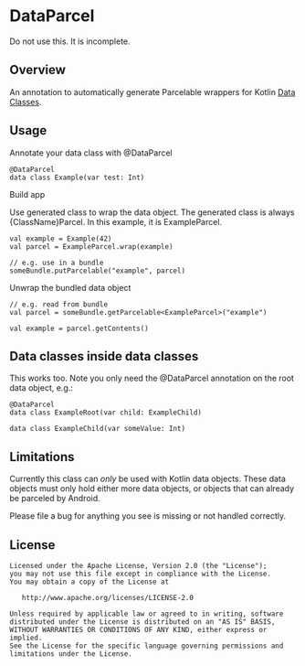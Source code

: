 # DataParcel

Do not use this. It is incomplete. 

## Overview

An annotation to automatically generate Parcelable wrappers for Kotlin [Data Classes](https://kotlinlang.org/docs/reference/data-classes.html).

## Usage

Annotate your data class with @DataParcel

```
@DataParcel
data class Example(var test: Int)
```

Build app

Use generated class to wrap the data object. The generated class is always {ClassName}Parcel. In this example, it is ExampleParcel.

```
val example = Example(42)
val parcel = ExampleParcel.wrap(example)

// e.g. use in a bundle
someBundle.putParcelable("example", parcel)
```

Unwrap the bundled data object

```
// e.g. read from bundle
val parcel = someBundle.getParcelable<ExampleParcel>("example")

val example = parcel.getContents()
```

## Data classes inside data classes

This works too. Note you only need the @DataParcel annotation on the root data object, e.g.:

```
@DataParcel
data class ExampleRoot(var child: ExampleChild)

data class ExampleChild(var someValue: Int)
```

## Limitations

Currently this class can _only_ be used with Kotlin data objects. These data objects must only hold either more data objects, or objects that can already be parceled by Android. 

Please file a bug for anything you see is missing or not handled correctly.

## License

    Licensed under the Apache License, Version 2.0 (the "License");
    you may not use this file except in compliance with the License.
    You may obtain a copy of the License at

       http://www.apache.org/licenses/LICENSE-2.0

    Unless required by applicable law or agreed to in writing, software
    distributed under the License is distributed on an "AS IS" BASIS,
    WITHOUT WARRANTIES OR CONDITIONS OF ANY KIND, either express or implied.
    See the License for the specific language governing permissions and
    limitations under the License.
